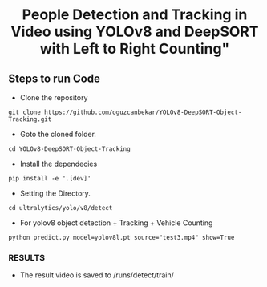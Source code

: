 <H1 align="center">
People Detection and Tracking in Video using YOLOv8 and DeepSORT with Left to Right Counting"  </H1>


## Steps to run Code

- Clone the repository
```
git clone https://github.com/oguzcanbekar/YOLOv8-DeepSORT-Object-Tracking.git
```
- Goto the cloned folder.
```
cd YOLOv8-DeepSORT-Object-Tracking
```
- Install the dependecies
```
pip install -e '.[dev]'

```

- Setting the Directory.
```
cd ultralytics/yolo/v8/detect
```

- For yolov8 object detection + Tracking + Vehicle Counting

```
python predict.py model=yolov8l.pt source="test3.mp4" show=True
```

### RESULTS

- The result video is saved to /runs/detect/train/




